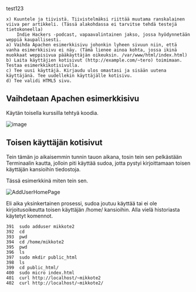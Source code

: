 test123

    x) Kuuntele ja tiivistä. Tiivistelmäksi riittää muutama ranskalainen viiva per artikkeli. (Tässä alakohdassa ei tarvitse tehdä testejä tietokoneella)
        Indie Hackers -podcast, vapaavalintainen jakso, jossa hyödynnetään weppiä kaupallisesti.
    a) Vaihda Apachen esimerkkisivu johonkin lyheen sivuun niin, että vanha esimerkkisivu ei näy. (Tämä lienee ainoa kohta, jossa ikinä muokkaat weppisivua pääkäyttäjän oikeuksin. /var/www/html/index.html)
    b) Laita käyttäjien kotisivut (http://example.com/~tero) toimimaan. Testaa esimerkkikotisivulla.
    c) Tee uusi käyttäjä. Kirjaudu ulos omastasi ja sisään uutena käyttäjänä. Tee uudellekin käyttäjälle kotisivu.
    d) Tee validi HTML5 sivu.

## Vaihdetaan Apachen esimerkkisivu

Käytän toisella kurssilla tehtyä koodia.

![image](https://user-images.githubusercontent.com/122888695/216299669-934a6e10-2e27-4ac6-8b98-cc14877edc82.png)


## Toisen käyttäjän kotisivut

Tein tämän jo aikaisemmin tunnin tauon aikana, tosin tein sen pelkästään Terminaalin kautta, jolloin piti käyttää sudoa, jotta pystyi kirjoittamaan toisen käyttäjän kansioihin tiedostoja.

Tässä esimerkkinä miten tein sen.

![AddUserHomePage](https://user-images.githubusercontent.com/122888695/216295280-5885d2cd-9a07-4c07-9fea-9289a4dc1e04.png)

Eli aika yksinkertainen prosessi, sudoa joutuu käyttää tai ei ole kirjoitusoikeutta toisen käyttäjän /home/ kansioihin. Alla vielä historiasta käytetyt komennot.

    391  sudo adduser mikkote2
    392  cd
    393  pwd
    394  cd /home/mikkote2
    395  pwd
    396  ls
    397  sudo mkdir public_html
    398  ls
    399  cd public_html/
    400  sudo micro index.html
    401  curl http://localhost/~mikkote2
    402  curl http://localhost/~mikkote2/


